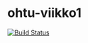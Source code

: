 # ohtu-viikko1

[![Build Status](https://travis-ci.org/virtalas/ohtu-viikko1.svg?branch=master)](https://travis-ci.org/virtalas/ohtu-viikko1)
